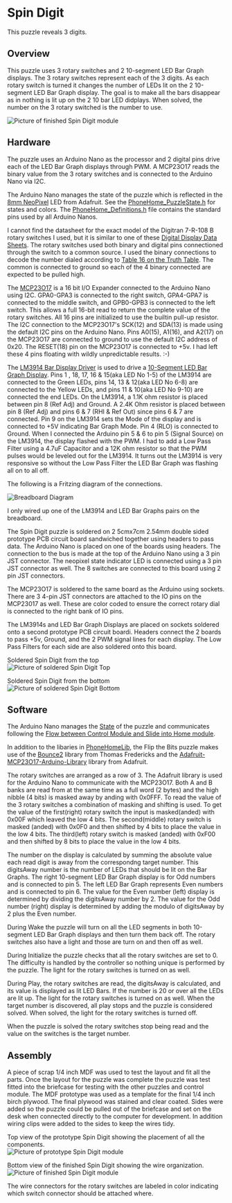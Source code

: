 # Spin Digit

This puzzle reveals 3 digits. 

## Overview

This puzzle uses 3 rotary switches and 2 10-segment LED Bar Graph displays. The 3 rotary switches represent each of the 3 digits. As each rotary switch is turned it changes the number of LEDs lit on the 2 10-segment LED Bar Graph display. The goal is to make all the bars disappear as in nothing is lit up on the 2 10 bar LED didplays.
When solved, the number on the 3 rotary switched is the number to use.

![Picture of finished Spin Digit module](../images/SpinDigit_Finished_Top.jpg)


## Hardware

The puzzle uses an Arduino Nano as the processor and 2 digital pins drive each of the LED Bar Graph displays through PWM. A MCP23O17 reads the binary value from the 3 rotary switches and is connected to the Arduino Nano via I2C.

The Arduino Nano manages the state of the puzzle which is reflected in the [8mm NeoPixel](https://www.adafruit.com/product/1734) LED from Adafruit. See the [PhoneHome_PuzzleState.h](../PhoneHomeLib/PhoneHome_PuzzleState.h) for states and colors. The [PhoneHome_Definitions.h](../PhoneHomeLib/PhoneHome_Definitions.h) file contains the standard pins used by all Arduino Nanos.

I cannot find the datasheet for the exact model of the Digitran 7-R-108 B rotary switches I used, but it is similar to one of these [Digital Display Data Sheets](https://www.digitran-switches.com/resources). The rotary switches used both binary and digital pins connectioned through the switch to a common source. I used the binary connections to decode the number dialed according to [Table 16 on the Truth Table]( https://www.digitran-switches.com/sites/digitran-switches/files/truthtables.pdf). The common is connected to ground so each of the 4 binary connected are expected to be pulled high.

The [MCP23O17](https://www.adafruit.com/product/732) is a 16 bit I/O Expander connected to the Arduino Nano using I2C. GPA0-GPA3 is connected to the right switch, GPA4-GPA7 is connected to the middle switch, and GPB0-GPB3 is connected to the left switch. This allows a full 16-bit read to return the complete value of the rotary switches. All 16 pins are initialized to use the builtin pull-up resistor. The I2C connection to the MCP23O17's SCK(12) and SDA(13) is made using the default I2C pins on the Arduino Nano. Pins A0(15), A1(16), and A2(17) on the MCP23O17 are connected to ground to use the default I2C address of 0x20. The RESET(18) pin on the MCP23O17 is connected to +5v. I had left these 4 pins floating with wildly unpredictable results. :-)

The [LM3914 Bar Display Driver](https://www.ti.com/lit/ds/symlink/lm3914.pdf?ts=1722091750682&ref_url=https%253A%252F%252Fwww.ti.com%252Fproduct%252FLM3914) is used to drive a [10-Segment LED Bar Graph Display](https://www.amazon.com/dp/B07BJ8ZGP7). Pins 1 , 18, 17, 16 & 15(aka LED No 1-5) of the LM3914 are connected to the Green LEDs, pins 14, 13 & 12(aka LED No 6-8) are connected to the Yellow LEDs, and pins 11 & 10(aka LED No 9-10) are connected the end LEDs.
On the LM3914, a 1.1K ohm resistor is placed between pin 8 (Ref Adj) and Ground. A 2.4K Ohm resistor is placed between pin 8 (Ref Adj) and pins 6 & 7 (RHI & Ref Out) since pins 6 & 7 are connected. Pin 9 on the LM3914 sets the Mode of the display and is connected to +5V indicating Bar Graph Mode. Pin 4 (RLO) is connected to Ground.
When I connected the Arduino pin 5 & 6 to pin 5 (Signal Source) on the LM3914, the display flashed with the PWM. I had to add a Low Pass Filter using a 4.7uF Capacitor and a 12K ohm resistor so that the PWM pulses would be leveled out for the LM3914. It turns out the LM3914 is very responsive so without the Low Pass Filter the LED Bar Graph was flashing all on to all off.

The following is a Fritzing diagram of the connections.

![Breadboard Diagram](../images/SpinDigit_Breadboard_Diagram.jpg)

I only wired up one of the LM3914 and LED Bar Graphs pairs on the breadboard.

The Spin Digit puzzle is soldered on 2 5cmx7cm 2.54mm double sided prototype PCB circuit board sandwiched together using headers to pass data. The Arduino Nano is placed on one of the boards using headers. The connection to the bus is made at the top of the Arduino Nano using a 3 pin JST connector. The neopixel state indicator LED is connected using a 3 pin JST connector as well. The 8 switches are connected to this board using 2 pin JST connectors.

The MCP23O17 is soldered to the same board as the Arduino using sockets. There are 3 4-pin JST connectors are attached to the IO pins on the MCP23017 as well. These are color coded to ensure the correct rotary dial is connected to the right bank of IO pins.

The LM3914s and LED Bar Graph Displays are placed on sockets soldered onto a second prototype PCB circuit boardi. Headers connect the 2 boards to pass +5v, Ground, and the 2 PWM signal lines for each display. The Low Pass Filters for each side are also soldered onto this board.

Soldered Spin Digit from the top<br>
![Picture of soldered Spin Digit Top](../images/SpinDigit_Soldered_Top.jpg)

Soldered Spin Digit from the bottom<br>
![Picture of soldered Spin Digit Bottom](../images/SpinDigit_Soldered_Bottom.jpg)


## Software

The Arduino Nano manages the [State](../PhoneHomeLib/README.md#state-diagram) of the puzzle and communicates following the [Flow between Control Module and Slide into Home module](../PhoneHomeLib/README.md#sequence-diagram).

In addition to the libaries in [PhoneHomeLib](../PhoneHomeLib), the Flip the Bits puzzle makes use of the [Bounce2](https://github.com/thomasfredericks/Bounce2) library from Thomas Fredericks and the [Adafruit-MCP23O17-Arduino-Library](https://github.com/adafruit/Adafruit-MCP23017-Arduino-Library) library from Adafruit.

The rotary switches are arranged as a row of 3. The Adafruit library is used for the Arduino Nano to communicate with the MCP23O17. Both A and B banks are read from at the same time as a full word (2 bytes) and the high nibble (4 bits) is masked away by anding with 0x0FFF. To read the value of the 3 rotary switches a combination of masking and shifting is used. To get the value of the first(right) rotary switch the input is masked(anded) with 0x00F which leaved the low 4 bits. The second(middle) rotary switch is masked (anded) with 0x0F0 and then shifted by 4 bits to place the value in the low 4 bits. The third(left) rotary switch is masked (anded) with 0xF00 and then shifted by 8 bits to place the value in the low 4 bits.

The number on the display is calculated by summing the absolute value each read digit is away from the correspondng target number. This digitsAway number is the number of LEDs that should be lit on the Bar Graphs. The right 10-segment LED Bar Graph display is for Odd numbers and is connected to pin 5. The left LED Bar Graph represents Even numbers and is connected to pin 6. The value for the Even number (left) display is determined by dividing the digitsAway number by 2. The value for the Odd number (right) display is determined by adding the modulo of digitsAway by 2 plus the Even number.

During Wake the puzzle will turn on all the LED segments in both 10-segment LED Bar Graph displays and then turn them back off. The rotary switches also have a light and those are turn on and then off as well.

During Initialize the puzzle checks that all the rotary switches are set to 0. The difficulty is handled by the controller so nothing unique is performed by the puzzle. The light for the rotary switches is turned on as well.

During Play, the rotary switches are read, the digitsAway is calculated, and its value is displayed as lit LED Bars. If the number is 20 or over all the LEDs are lit up. The light for the rotary switches is turned on as well.
When the target number is discovered, all play stops and the puzzle is considered solved. When solved, the light for the rotary switches is turned off.

When the puzzle is solved the rotary switches stop being read and the value on the switches is the target number.


## Assembly

A piece of scrap 1/4 inch MDF was used to test the layout and fit all the parts. Once the layout for the puzzle was complete the puzzle was test fitted into the briefcase for testing with the other puzzles and control module. The MDF prototype was used as a template for the final 1/4 inch birch plywood. The final plywood was stained and clear coated.  Sides were added so the puzzle could be pulled out of the briefcase and set on the desk when connected directly to the computer for development. In addition wiring clips were added to the sides to keep the wires tidy.

Top view of the prototype Spin Digit showing the placement of all the components.<br>
![Picture of prototype Spin Digit module](../images/SpinDigit_Prototype_Top.jpg)

Bottom view of the finished Spin Digit showing the wire organization.<br>
![Picture of finished Spin Digit module](../images/SpinDigit_Finished_Bottom.jpg)

The wire connectors for the rotary switches are labeled in color indicating which switch connector should be attached where.
